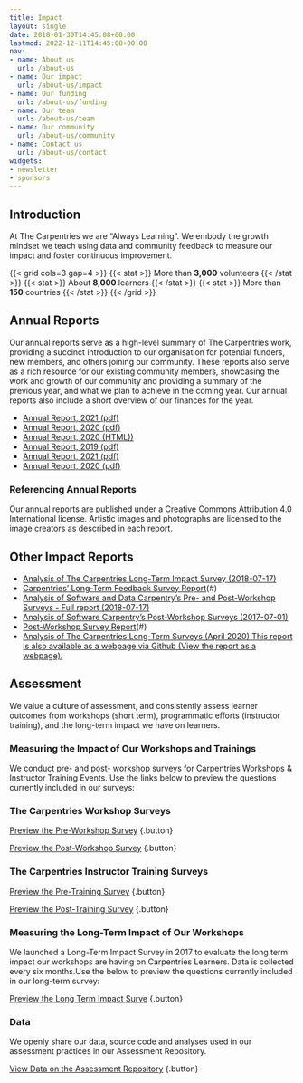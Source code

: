 ```yaml
---
title: Impact
layout: single
date: 2018-01-30T14:45:08+00:00
lastmod: 2022-12-11T14:45:08+00:00
nav:
- name: About us
  url: /about-us
- name: Our impact
  url: /about-us/impact
- name: Our funding
  url: /about-us/funding
- name: Our team
  url: /about-us/team
- name: Our community
  url: /about-us/community
- name: Contact us
  url: /about-us/contact
widgets:
- newsletter
- sponsors
---
```


## Introduction

At The Carpentries we are “Always Learning”. We embody the growth mindset we teach using data and community feedback to measure our impact and foster continuous improvement.

{{< grid cols=3 gap=4 >}}
  {{< stat >}}
    More than **3,000** volunteers
  {{< /stat >}}
  {{< stat >}}
    About **8,000** learners
  {{< /stat >}}
  {{< stat >}}
    More than **150** countries
  {{< /stat >}}
{{< /grid >}}

## Annual Reports

Our annual reports serve as a high-level summary of The Carpentries work, providing a succinct introduction to our organisation for potential funders, new members, and others joining our community. These reports also serve as a rich resource for our existing community members, showcasing the work and growth of our community and providing a summary of the previous year, and what we plan to achieve in the coming year. Our annual reports also include a short overview of our finances for the year.

- [Annual Report, 2021 (pdf)](#)
- [Annual Report, 2020 (pdf)](#)
- [Annual Report, 2020 (HTML))](#)
- [Annual Report, 2019 (pdf)](#)
- [Annual Report, 2021 (pdf)](#)
- [Annual Report, 2020 (pdf)](#)

### Referencing Annual Reports

Our annual reports are published under a Creative Commons Attribution 4.0 International license. Artistic images and photographs are licensed to the image creators as described in each report.

## Other Impact Reports

- [Analysis of The Carpentries Long-Term Impact Survey (2018-07-17)](#)
- [Carpentries’ Long-Term Feedback Survey Report](2017-10-31)(#)
- [Analysis of Software and Data Carpentry’s Pre- and Post-Workshop Surveys - Full report (2018-07-17)](#)
- [Analysis of Software Carpentry’s Post-Workshop Surveys (2017-07-01)](#)
- [Post-Workshop Survey Report](2016-10-20)(#)
- [Analysis of The Carpentries Long-Term Surveys (April 2020) This report is also available as a webpage via Github (View the report as a webpage).](#)

## Assessment

We value a culture of assessment, and consistently assess learner outcomes from workshops (short term), programmatic efforts (instructor training), and the long-term impact we have on learners.

### Measuring the Impact of Our Workshops and Trainings

We conduct pre- and post- workshop surveys for Carpentries Workshops & Instructor Training Events. Use the links below to preview the questions currently included in our surveys:

### The Carpentries Workshop Surveys

[Preview the Pre-Workshop Survey](https://carpentries.github.io/assessment-archives/pre-workshop/pre-workshop.html)
{.button}

[Preview the Post-Workshop Survey](https://carpentries.github.io/assessment-archives/post-workshop/post-workshop.html)
{.button}

### The Carpentries Instructor Training Surveys

[Preview the Pre-Training Survey](https://carpentries.github.io/assessment-archives/instructor-training-pre/instructor-training-pre.html)
{.button}

[Preview the Post-Training Survey](https://carpentries.github.io/assessment-archives/instructor-training-post/instructor-training-post.html)
{.button}

### Measuring the Long-Term Impact of Our Workshops

We launched a Long-Term Impact Survey in 2017 to evaluate the long term impact our workshops are having on Carpentries Learners. Data is collected every six months.Use the below to preview the questions currently included in our long-term survey:

[Preview the Long Term Impact Surve](https://carpentries.github.io/assessment-archives/long-term/long-term.html)
{.button}

### Data

We openly share our data, source code and analyses used in our assessment practices in our Assessment Repository.

[View Data on the Assessment Repository](https://github.com/carpentries/assessment)
{.button}